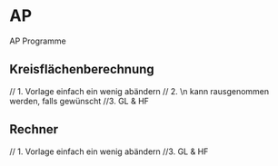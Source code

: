 # AP
AP Programme

## Kreisflächenberechnung
// 1. Vorlage einfach ein wenig abändern
// 2. \n kann rausgenommen werden, falls gewünscht
//3. GL & HF

## Rechner
// 1. Vorlage einfach ein wenig abändern
//3. GL & HF
